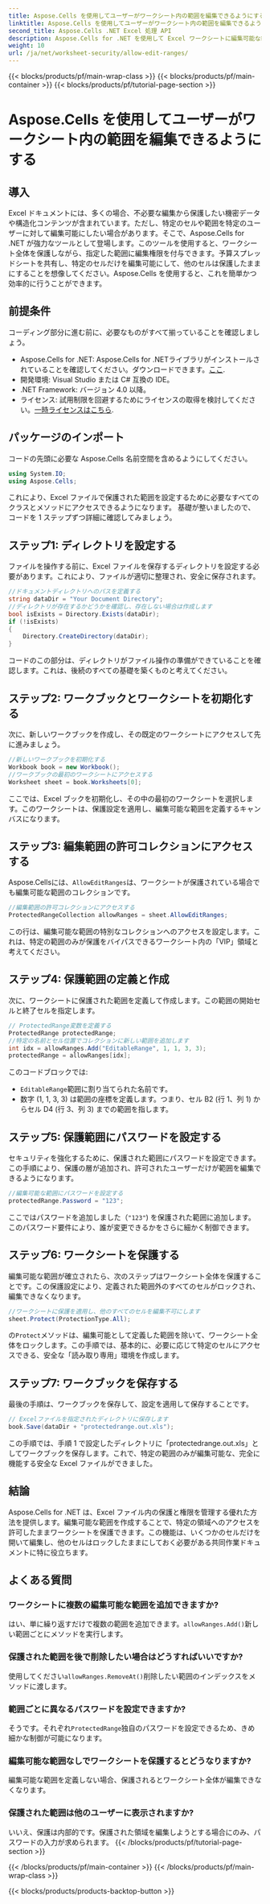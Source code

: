 ```yaml
---
title: Aspose.Cells を使用してユーザーがワークシート内の範囲を編集できるようにする
linktitle: Aspose.Cells を使用してユーザーがワークシート内の範囲を編集できるようにする
second_title: Aspose.Cells .NET Excel 処理 API
description: Aspose.Cells for .NET を使用して Excel ワークシートに編集可能な範囲を作成し、特定のセルを編集可能にしながら、残りのセルをワークシート保護で保護する方法を学習します。
weight: 10
url: /ja/net/worksheet-security/allow-edit-ranges/
---
```


{{< blocks/products/pf/main-wrap-class >}}
{{< blocks/products/pf/main-container >}}
{{< blocks/products/pf/tutorial-page-section >}}

# Aspose.Cells を使用してユーザーがワークシート内の範囲を編集できるようにする

## 導入
Excel ドキュメントには、多くの場合、不必要な編集から保護したい機密データや構造化コンテンツが含まれています。ただし、特定のセルや範囲を特定のユーザーに対して編集可能にしたい場合があります。そこで、Aspose.Cells for .NET が強力なツールとして登場します。このツールを使用すると、ワークシート全体を保護しながら、指定した範囲に編集権限を付与できます。予算スプレッドシートを共有し、特定のセルだけを編集可能にして、他のセルは保護したままにすることを想像してください。Aspose.Cells を使用すると、これを簡単かつ効率的に行うことができます。
## 前提条件
コーディング部分に進む前に、必要なものがすべて揃っていることを確認しましょう。
-  Aspose.Cells for .NET: Aspose.Cells for .NETライブラリがインストールされていることを確認してください。ダウンロードできます。[ここ](https://releases.aspose.com/cells/net/).
- 開発環境: Visual Studio または C# 互換の IDE。
- .NET Framework: バージョン 4.0 以降。
- ライセンス: 試用制限を回避するためにライセンスの取得を検討してください。[一時ライセンスはこちら](https://purchase.aspose.com/temporary-license/).
## パッケージのインポート
コードの先頭に必要な Aspose.Cells 名前空間を含めるようにしてください。
```csharp
using System.IO;
using Aspose.Cells;
```
これにより、Excel ファイルで保護された範囲を設定するために必要なすべてのクラスとメソッドにアクセスできるようになります。
基礎が整いましたので、コードを 1 ステップずつ詳細に確認してみましょう。
## ステップ1: ディレクトリを設定する
ファイルを操作する前に、Excel ファイルを保存するディレクトリを設定する必要があります。これにより、ファイルが適切に整理され、安全に保存されます。
```csharp
//ドキュメントディレクトリへのパスを定義する
string dataDir = "Your Document Directory";
//ディレクトリが存在するかどうかを確認し、存在しない場合は作成します
bool isExists = Directory.Exists(dataDir);
if (!isExists)
{
    Directory.CreateDirectory(dataDir);
}
```
コードのこの部分は、ディレクトリがファイル操作の準備ができていることを確認します。これは、後続のすべての基礎を築くものと考えてください。
## ステップ2: ワークブックとワークシートを初期化する
次に、新しいワークブックを作成し、その既定のワークシートにアクセスして先に進みましょう。
```csharp
//新しいワークブックを初期化する
Workbook book = new Workbook();
//ワークブックの最初のワークシートにアクセスする
Worksheet sheet = book.Worksheets[0];
```
ここでは、Excel ブックを初期化し、その中の最初のワークシートを選択します。このワークシートは、保護設定を適用し、編集可能な範囲を定義するキャンバスになります。
## ステップ3: 編集範囲の許可コレクションにアクセスする
Aspose.Cellsには、`AllowEditRanges`は、ワークシートが保護されている場合でも編集可能な範囲のコレクションです。
```csharp
//編集範囲の許可コレクションにアクセスする
ProtectedRangeCollection allowRanges = sheet.AllowEditRanges;
```
この行は、編集可能な範囲の特別なコレクションへのアクセスを設定します。これは、特定の範囲のみが保護をバイパスできるワークシート内の「VIP」領域と考えてください。
## ステップ4: 保護範囲の定義と作成
次に、ワークシートに保護された範囲を定義して作成します。この範囲の開始セルと終了セルを指定します。
```csharp
// ProtectedRange変数を定義する
ProtectedRange protectedRange;
//特定の名前とセル位置でコレクションに新しい範囲を追加します
int idx = allowRanges.Add("EditableRange", 1, 1, 3, 3);
protectedRange = allowRanges[idx];
```
このコードブロックでは:
- `EditableRange`範囲に割り当てられた名前です。
- 数字 (1, 1, 3, 3) は範囲の座標を定義します。つまり、セル B2 (行 1、列 1) からセル D4 (行 3、列 3) までの範囲を指します。
## ステップ5: 保護範囲にパスワードを設定する
セキュリティを強化するために、保護された範囲にパスワードを設定できます。この手順により、保護の層が追加され、許可されたユーザーだけが範囲を編集できるようになります。
```csharp
//編集可能な範囲にパスワードを設定する
protectedRange.Password = "123";
```
ここではパスワードを追加しました（`"123"`) を保護された範囲に追加します。このパスワード要件により、誰が変更できるかをさらに細かく制御できます。
## ステップ6: ワークシートを保護する
編集可能な範囲が確立されたら、次のステップはワークシート全体を保護することです。この保護設定により、定義された範囲外のすべてのセルがロックされ、編集できなくなります。
```csharp
//ワークシートに保護を適用し、他のすべてのセルを編集不可にします
sheet.Protect(ProtectionType.All);
```
の`Protect`メソッドは、編集可能として定義した範囲を除いて、ワークシート全体をロックします。この手順では、基本的に、必要に応じて特定のセルにアクセスできる、安全な「読み取り専用」環境を作成します。
## ステップ7: ワークブックを保存する
最後の手順は、ワークブックを保存して、設定を適用して保存することです。
```csharp
// Excelファイルを指定されたディレクトリに保存します
book.Save(dataDir + "protectedrange.out.xls");
```
この手順では、手順 1 で設定したディレクトリに「protectedrange.out.xls」としてワークブックを保存します。これで、特定の範囲のみが編集可能な、完全に機能する安全な Excel ファイルができました。
## 結論
Aspose.Cells for .NET は、Excel ファイル内の保護と権限を管理する優れた方法を提供します。編集可能な範囲を作成することで、特定の領域へのアクセスを許可したままワークシートを保護できます。この機能は、いくつかのセルだけを開いて編集し、他のセルはロックしたままにしておく必要がある共同作業ドキュメントに特に役立ちます。
## よくある質問
### ワークシートに複数の編集可能な範囲を追加できますか?
はい、単に繰り返すだけで複数の範囲を追加できます。`allowRanges.Add()`新しい範囲ごとにメソッドを実行します。
### 保護された範囲を後で削除したい場合はどうすればいいですか?
使用してください`allowRanges.RemoveAt()`削除したい範囲のインデックスをメソッドに渡します。
### 範囲ごとに異なるパスワードを設定できますか?
そうです。それぞれ`ProtectedRange`独自のパスワードを設定できるため、きめ細かな制御が可能になります。
### 編集可能な範囲なしでワークシートを保護するとどうなりますか?
編集可能な範囲を定義しない場合、保護されるとワークシート全体が編集できなくなります。
### 保護された範囲は他のユーザーに表示されますか?
いいえ、保護は内部的です。保護された領域を編集しようとする場合にのみ、パスワードの入力が求められます。
{{< /blocks/products/pf/tutorial-page-section >}}

{{< /blocks/products/pf/main-container >}}
{{< /blocks/products/pf/main-wrap-class >}}

{{< blocks/products/products-backtop-button >}}
